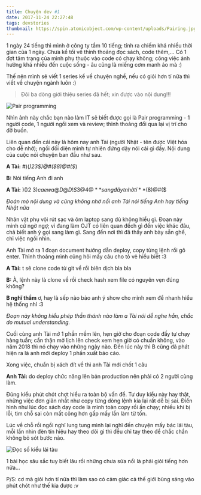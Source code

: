 ```yaml
---
title: Chuyện dev #1
date: 2017-11-24 22:27:48
tags: devstories
thumbnail: https://spin.atomicobject.com/wp-content/uploads/Pairing.jpg
---
```


1 ngày 24 tiếng thì mình ở công ty tầm 10 tiếng; tính ra chiếm khá nhiều thời gian của 1 ngày. Chưa kể tối về thỉnh thoảng đọc sách, code thêm,... Có 1 đợt tâm trạng của mình phụ thuộc vào code có chạy không; công việc ảnh hưởng khá nhiều đến cuộc sống - âu cũng là miếng cơm manh áo mà :) 

Thế nên mình sẽ viết 1 series kể về chuyện nghề, nếu có giỏi hơn tí nữa thì viết về chuyện ngành luôn :)

<!-- more -->

>Đôi ba dòng giới thiệu series đã hết; xin được vào nội dung!!!

![Pair programming](https://spin.atomicobject.com/wp-content/uploads/Pairing.jpg)

Nhìn ảnh này chắc bạn nào làm IT sẽ biết được gọi là Pair programming - 1 người code, 1 người ngồi xem và review; thỉnh thoảng đổi qua lại vị trí cho đỡ buồn.

Liên quan đến cái này là hôm nay anh Tài (người Nhật - tên được Việt hóa cho dễ nhớ); ngồi đối diện mình tự nhiên đứng dậy nói cái gì đấy. Nội dung của cuộc nói chuyện ban đầu như sau.

**A Tài:** #)(*)23$)@#($8)@#($*) 

**B:** Nói tiếng Anh đi anh

**A Tài:** )()2 3$)ca ew a @D@D!S3@4@ **sang đây t nhờ tí** ($8)@#($ 

*Đoán mò nội dung và cũng không nhớ nổi anh Tài nói tiếng Anh hay tiếng Nhật nữa*

Nhân vật phụ vội rút sạc và ôm laptop sang dù không hiểu gì. Đoạn này mình cứ ngờ ngợ; vì đang làm OJT có liên quan đếch gì đến việc khác đâu, chả biết anh ý gọi sang làm gì. Sang đến nơi thì đã thấy anh bày sẵn ghế, chỉ việc ngồi nhìn.

Anh Tài mở ra 1 đoạn document hướng dẫn deploy, copy từng lệnh rồi gõ enter. Thỉnh thoảng mình cũng hỏi mấy câu cho tỏ vẻ hiểu biết :3

**A Tài:** t sẽ clone code từ git về rồi biên dịch bla bla

**B:** À, lệnh này là clone về rồi check hash xem file có nguyên vẹn đúng không?

**B nghĩ thầm** ơ, hay là sếp nào bảo anh ý show cho mình xem để nhanh hiểu hệ thống nhỉ :3

*Đoạn này không hiểu phép thần thánh nào làm a Tài nói dễ nghe hẳn, chắc do mutual understanding.* 

Cuối cùng anh Tài mở 1 phần mềm lên, hẹn giờ cho đoạn code đấy tự chạy hàng tuần; cẩn thận mở lịch lên check xem hẹn giờ có chuẩn không, vào năm 2018 thì nó chạy vào những ngày nào. Đến lúc này thì B cũng đã phát hiện ra là anh mới deploy 1 phần xuất báo cáo.

Xong việc, chuẩn bị xách đít về thì anh Tài mới chốt 1 câu

**Anh Tài:** do deploy chức năng lên bản production nên phải có 2 người cùng làm.

Đúng kiểu phút chót chợt hiểu ra toàn bộ vấn đề. Tư duy kiểu này hay thật, những việc đơn giản nhất như copy từng dòng lệnh kia lại rất dễ bị sai. Điển hình như lúc đọc sách dạy code là mình toàn copy rồi ấn chạy; nhiều khi bị lỗi, tìm chỗ sai còn mất công hơn gấp mấy lần làm từ tốn. 

Lúc về chỗ rồi ngồi nghĩ lung tung mình lại nghĩ đến chuyện mấy bác lái tàu, mỗi lần nhìn đèn tín hiệu hay theo dõi gì thì đều chỉ tay theo để chắc chắn không bỏ sót bước nào.

![Đọc số kiểu lái tàu](https://i.ytimg.com/vi/9LmdUz3rOQU/maxresdefault.jpg)

1 bài học sâu sắc tuy biết lâu rồi những chưa sửa nổi là phải giỏi tiếng hơn nữa...

P/S: cơ mà giỏi hơn tí nữa thì làm sao có cảm giác cả thế giới bùng sáng vào phút chót như thế kia được :v